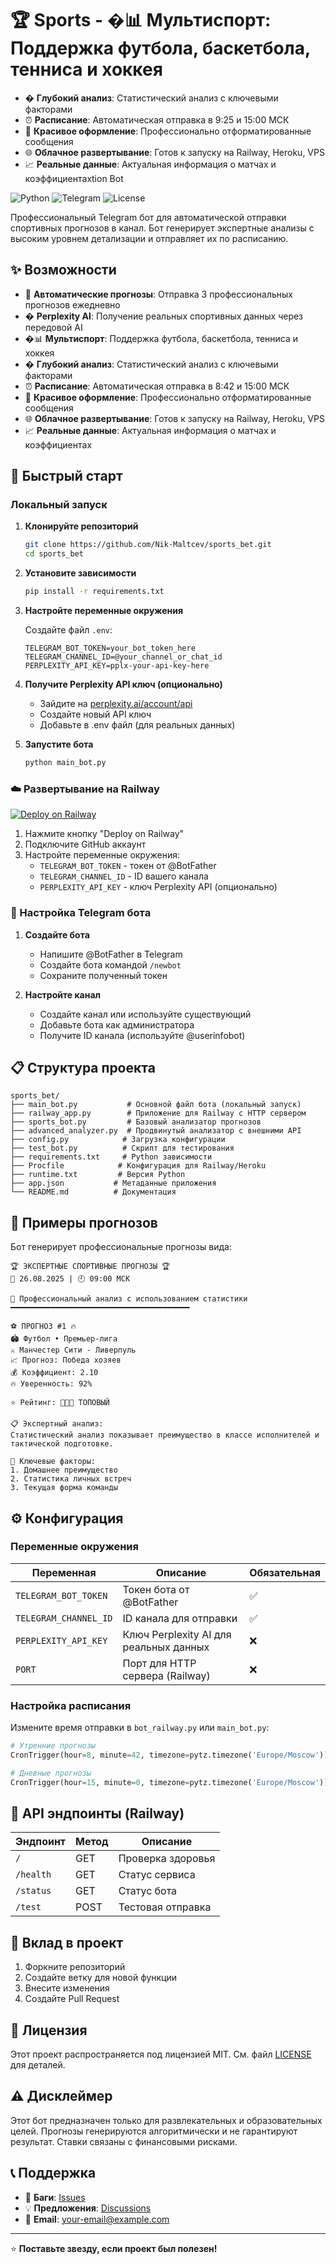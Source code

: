 # 🏆 Sports - �📊 **Мультиспорт**: Поддержка футбола, баскетбола, тенниса и хоккея  
- � **Глубокий анализ**: Статистический анализ с ключевыми факторами
- ⏰ **Расписание**: Автоматическая отправка в 9:25 и 15:00 МСК
- 🎨 **Красивое оформление**: Профессионально отформатированные сообщения
- 🌐 **Облачное развертывание**: Готов к запуску на Railway, Heroku, VPS
- 📈 **Реальные данные**: Актуальная информация о матчах и коэффициентахtion Bot

![Python](https://img.shields.io/badge/python-v3.11+-blue.svg)
![Telegram](https://img.shields.io/badge/Telegram-Bot-blue.svg)
![License](https://img.shields.io/badge/license-MIT-green.svg)

Профессиональный Telegram бот для автоматической отправки спортивных прогнозов в канал. Бот генерирует экспертные анализы с высоким уровнем детализации и отправляет их по расписанию.

## ✨ Возможности

- 🎯 **Автоматические прогнозы**: Отправка 3 профессиональных прогнозов ежедневно
- � **Perplexity AI**: Получение реальных спортивных данных через передовой AI
- �📊 **Мультиспорт**: Поддержка футбола, баскетбола, тенниса и хоккея  
- � **Глубокий анализ**: Статистический анализ с ключевыми факторами
- ⏰ **Расписание**: Автоматическая отправка в 8:42 и 15:00 МСК
- 🎨 **Красивое оформление**: Профессионально отформатированные сообщения
- 🌐 **Облачное развертывание**: Готов к запуску на Railway, Heroku, VPS
- 📈 **Реальные данные**: Актуальная информация о матчах и коэффициентах

## 🚀 Быстрый старт

### Локальный запуск

1. **Клонируйте репозиторий**
   ```bash
   git clone https://github.com/Nik-Maltcev/sports_bet.git
   cd sports_bet
   ```

2. **Установите зависимости**
   ```bash
   pip install -r requirements.txt
   ```

3. **Настройте переменные окружения**
   
   Создайте файл `.env`:
   ```env
   TELEGRAM_BOT_TOKEN=your_bot_token_here
   TELEGRAM_CHANNEL_ID=@your_channel_or_chat_id
   PERPLEXITY_API_KEY=pplx-your-api-key-here
   ```

4. **Получите Perplexity API ключ (опционально)**
   - Зайдите на [perplexity.ai/account/api](https://perplexity.ai/account/api)
   - Создайте новый API ключ
   - Добавьте в .env файл (для реальных данных)

5. **Запустите бота**
   ```bash
   python main_bot.py
   ```

### ☁️ Развертывание на Railway

[![Deploy on Railway](https://railway.app/button.svg)](https://railway.app/template/your-template)

1. Нажмите кнопку "Deploy on Railway"
2. Подключите GitHub аккаунт
3. Настройте переменные окружения:
   - `TELEGRAM_BOT_TOKEN` - токен от @BotFather
   - `TELEGRAM_CHANNEL_ID` - ID вашего канала
   - `PERPLEXITY_API_KEY` - ключ Perplexity API (опционально)

### 🤖 Настройка Telegram бота

1. **Создайте бота**
   - Напишите @BotFather в Telegram
   - Создайте бота командой `/newbot`
   - Сохраните полученный токен

2. **Настройте канал**
   - Создайте канал или используйте существующий
   - Добавьте бота как администратора
   - Получите ID канала (используйте @userinfobot)

## 📋 Структура проекта

```
sports_bet/
├── main_bot.py           # Основной файл бота (локальный запуск)
├── railway_app.py        # Приложение для Railway с HTTP сервером
├── sports_bot.py         # Базовый анализатор прогнозов
├── advanced_analyzer.py  # Продвинутый анализатор с внешними API
├── config.py            # Загрузка конфигурации
├── test_bot.py          # Скрипт для тестирования
├── requirements.txt     # Python зависимости
├── Procfile            # Конфигурация для Railway/Heroku
├── runtime.txt         # Версия Python
├── app.json           # Метаданные приложения
└── README.md          # Документация
```

## 🎯 Примеры прогнозов

Бот генерирует профессиональные прогнозы вида:

```
🏆 ЭКСПЕРТНЫЕ СПОРТИВНЫЕ ПРОГНОЗЫ 🏆
📅 26.08.2025 | 🕘 09:00 МСК

🔬 Профессиональный анализ с использованием статистики
━━━━━━━━━━━━━━━━━━━━━━━━━━━━━━━━━━━━━━━━

⚽ ПРОГНОЗ #1 🔥
🏟️ Футбол • Премьер-лига
⚔️ Манчестер Сити - Ливерпуль
📈 Прогноз: Победа хозяев
💰 Коэффициент: 2.10
🔥 Уверенность: 92%

⭐ Рейтинг: 🌟🌟🌟 ТОПОВЫЙ

📋 Экспертный анализ:
Статистический анализ показывает преимущество в классе исполнителей и тактической подготовке.

🔑 Ключевые факторы:
1. Домашнее преимущество
2. Статистика личных встреч  
3. Текущая форма команды
```

## ⚙️ Конфигурация

### Переменные окружения

| Переменная | Описание | Обязательная |
|------------|----------|--------------|
| `TELEGRAM_BOT_TOKEN` | Токен бота от @BotFather | ✅ |
| `TELEGRAM_CHANNEL_ID` | ID канала для отправки | ✅ |
| `PERPLEXITY_API_KEY` | Ключ Perplexity AI для реальных данных | ❌ |
| `PORT` | Порт для HTTP сервера (Railway) | ❌ |

### Настройка расписания

Измените время отправки в `bot_railway.py` или `main_bot.py`:

```python
# Утренние прогнозы
CronTrigger(hour=8, minute=42, timezone=pytz.timezone('Europe/Moscow'))

# Дневные прогнозы  
CronTrigger(hour=15, minute=0, timezone=pytz.timezone('Europe/Moscow'))
```

## 🔧 API эндпоинты (Railway)

| Эндпоинт | Метод | Описание |
|----------|-------|----------|
| `/` | GET | Проверка здоровья |
| `/health` | GET | Статус сервиса |
| `/status` | GET | Статус бота |
| `/test` | POST | Тестовая отправка |

## 🤝 Вклад в проект

1. Форкните репозиторий
2. Создайте ветку для новой функции
3. Внесите изменения
4. Создайте Pull Request

## 📝 Лицензия

Этот проект распространяется под лицензией MIT. См. файл [LICENSE](LICENSE) для деталей.

## ⚠️ Дисклеймер

Этот бот предназначен только для развлекательных и образовательных целей. Прогнозы генерируются алгоритмически и не гарантируют результат. Ставки связаны с финансовыми рисками.

## 📞 Поддержка

- 🐛 **Баги**: [Issues](https://github.com/Nik-Maltcev/sports_bet/issues)
- 💡 **Предложения**: [Discussions](https://github.com/Nik-Maltcev/sports_bet/discussions)
- 📧 **Email**: your-email@example.com

---

⭐ **Поставьте звезду, если проект был полезен!**
